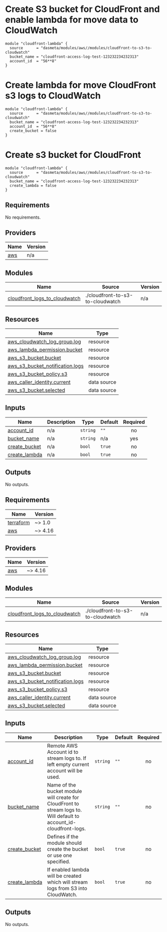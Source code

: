 # Create S3 bucket for CloudFront and enable lambda for move data to CloudWatch
```
module "cloudfront-lambda" {
  source      = "dasmeta/modules/aws//modules/cloudfront-to-s3-to-cloudwatch"
  bucket_name = "cloudfront-access-log-test-123232234232313"
  account_id  = "56**8"
}
```

# Create lambda for move CloudFront s3 logs  to CloudWatch
```
module "cloudfront-lambda" {
  source      = "dasmeta/modules/aws//modules/cloudfront-to-s3-to-cloudwatch"
  bucket_name = "cloudfront-access-log-test-123232234232313"
  account_id  = "56**8"
  create_bucket = false
}
```

# Create s3 bucket for CloudFront
```
module "cloudfront-lambda" {
  source      = "dasmeta/modules/aws//modules/cloudfront-to-s3-to-cloudwatch"
  bucket_name = "cloudfront-access-log-test-123232234232313"
  create_lambda = false
}
```
<!-- BEGIN_TF_DOCS -->
## Requirements

No requirements.

## Providers

| Name | Version |
|------|---------|
| <a name="provider_aws"></a> [aws](#provider\_aws) | n/a |

## Modules

| Name | Source | Version |
|------|--------|---------|
| <a name="module_cloudfront_logs_to_cloudwatch"></a> [cloudfront\_logs\_to\_cloudwatch](#module\_cloudfront\_logs\_to\_cloudwatch) | ./cloudfront-to-s3-to-cloudwatch | n/a |

## Resources

| Name | Type |
|------|------|
| [aws_cloudwatch_log_group.log](https://registry.terraform.io/providers/hashicorp/aws/latest/docs/resources/cloudwatch_log_group) | resource |
| [aws_lambda_permission.bucket](https://registry.terraform.io/providers/hashicorp/aws/latest/docs/resources/lambda_permission) | resource |
| [aws_s3_bucket.bucket](https://registry.terraform.io/providers/hashicorp/aws/latest/docs/resources/s3_bucket) | resource |
| [aws_s3_bucket_notification.logs](https://registry.terraform.io/providers/hashicorp/aws/latest/docs/resources/s3_bucket_notification) | resource |
| [aws_s3_bucket_policy.s3](https://registry.terraform.io/providers/hashicorp/aws/latest/docs/resources/s3_bucket_policy) | resource |
| [aws_caller_identity.current](https://registry.terraform.io/providers/hashicorp/aws/latest/docs/data-sources/caller_identity) | data source |
| [aws_s3_bucket.selected](https://registry.terraform.io/providers/hashicorp/aws/latest/docs/data-sources/s3_bucket) | data source |

## Inputs

| Name | Description | Type | Default | Required |
|------|-------------|------|---------|:--------:|
| <a name="input_account_id"></a> [account\_id](#input\_account\_id) | n/a | `string` | `""` | no |
| <a name="input_bucket_name"></a> [bucket\_name](#input\_bucket\_name) | n/a | `string` | n/a | yes |
| <a name="input_create_bucket"></a> [create\_bucket](#input\_create\_bucket) | n/a | `bool` | `true` | no |
| <a name="input_create_lambda"></a> [create\_lambda](#input\_create\_lambda) | n/a | `bool` | `true` | no |

## Outputs

No outputs.
<!-- END_TF_DOCS -->
<!-- BEGINNING OF PRE-COMMIT-TERRAFORM DOCS HOOK -->
## Requirements

| Name | Version |
|------|---------|
| <a name="requirement_terraform"></a> [terraform](#requirement\_terraform) | ~> 1.0 |
| <a name="requirement_aws"></a> [aws](#requirement\_aws) | ~> 4.16 |

## Providers

| Name | Version |
|------|---------|
| <a name="provider_aws"></a> [aws](#provider\_aws) | ~> 4.16 |

## Modules

| Name | Source | Version |
|------|--------|---------|
| <a name="module_cloudfront_logs_to_cloudwatch"></a> [cloudfront\_logs\_to\_cloudwatch](#module\_cloudfront\_logs\_to\_cloudwatch) | ./cloudfront-to-s3-to-cloudwatch | n/a |

## Resources

| Name | Type |
|------|------|
| [aws_cloudwatch_log_group.log](https://registry.terraform.io/providers/hashicorp/aws/latest/docs/resources/cloudwatch_log_group) | resource |
| [aws_lambda_permission.bucket](https://registry.terraform.io/providers/hashicorp/aws/latest/docs/resources/lambda_permission) | resource |
| [aws_s3_bucket.bucket](https://registry.terraform.io/providers/hashicorp/aws/latest/docs/resources/s3_bucket) | resource |
| [aws_s3_bucket_notification.logs](https://registry.terraform.io/providers/hashicorp/aws/latest/docs/resources/s3_bucket_notification) | resource |
| [aws_s3_bucket_policy.s3](https://registry.terraform.io/providers/hashicorp/aws/latest/docs/resources/s3_bucket_policy) | resource |
| [aws_caller_identity.current](https://registry.terraform.io/providers/hashicorp/aws/latest/docs/data-sources/caller_identity) | data source |
| [aws_s3_bucket.selected](https://registry.terraform.io/providers/hashicorp/aws/latest/docs/data-sources/s3_bucket) | data source |

## Inputs

| Name | Description | Type | Default | Required |
|------|-------------|------|---------|:--------:|
| <a name="input_account_id"></a> [account\_id](#input\_account\_id) | Remote AWS Account id to stream logs to. If left empty current account will be used. | `string` | `""` | no |
| <a name="input_bucket_name"></a> [bucket\_name](#input\_bucket\_name) | Name of the bucket module will create for CloudFront to stream logs to. Will default to account\_id-cloudfront-logs. | `string` | `""` | no |
| <a name="input_create_bucket"></a> [create\_bucket](#input\_create\_bucket) | Defines if the module should create the bucket or use one specified. | `bool` | `true` | no |
| <a name="input_create_lambda"></a> [create\_lambda](#input\_create\_lambda) | If enabled lambda will be created which will stream logs from S3 into CloudWatch. | `bool` | `true` | no |

## Outputs

No outputs.
<!-- END OF PRE-COMMIT-TERRAFORM DOCS HOOK -->

